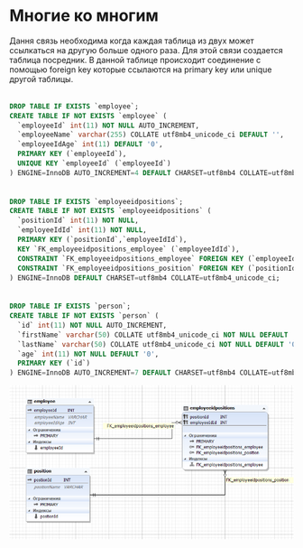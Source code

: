 # Многие ко многим
Дання связь необходима когда каждая таблица из двух может ссылкаться на другую больше одного раза.
Для этой связи создается таблица посредник. В данной таблице происходит соединение с помощью  foreign key которые ссылаются на primary key или unique другой таблицы.

```sql

DROP TABLE IF EXISTS `employee`;
CREATE TABLE IF NOT EXISTS `employee` (
  `employeeId` int(11) NOT NULL AUTO_INCREMENT,
  `employeeName` varchar(255) COLLATE utf8mb4_unicode_ci DEFAULT '',
  `employeeIdAge` int(11) DEFAULT '0',
  PRIMARY KEY (`employeeId`),
  UNIQUE KEY `employeeId` (`employeeId`)
) ENGINE=InnoDB AUTO_INCREMENT=4 DEFAULT CHARSET=utf8mb4 COLLATE=utf8mb4_unicode_ci;


DROP TABLE IF EXISTS `employeeidpositions`;
CREATE TABLE IF NOT EXISTS `employeeidpositions` (
  `positionId` int(11) NOT NULL,
  `employeeIdId` int(11) NOT NULL,
  PRIMARY KEY (`positionId`,`employeeIdId`),
  KEY `FK_employeeidpositions_employee` (`employeeIdId`),
  CONSTRAINT `FK_employeeidpositions_employee` FOREIGN KEY (`employeeIdId`) REFERENCES `employee` (`employeeId`),
  CONSTRAINT `FK_employeeidpositions_position` FOREIGN KEY (`positionId`) REFERENCES `position` (`postionId`)
) ENGINE=InnoDB DEFAULT CHARSET=utf8mb4 COLLATE=utf8mb4_unicode_ci;


DROP TABLE IF EXISTS `person`;
CREATE TABLE IF NOT EXISTS `person` (
  `id` int(11) NOT NULL AUTO_INCREMENT,
  `firstName` varchar(50) COLLATE utf8mb4_unicode_ci NOT NULL DEFAULT '0',
  `lastName` varchar(50) COLLATE utf8mb4_unicode_ci NOT NULL DEFAULT '0',
  `age` int(11) NOT NULL DEFAULT '0',
  PRIMARY KEY (`id`)
) ENGINE=InnoDB AUTO_INCREMENT=7 DEFAULT CHARSET=utf8mb4 COLLATE=utf8mb4_unicode_ci;

```

![Many to Many](img/manyToMany.png)